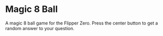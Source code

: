 # Magic 8 Ball

A magic 8 ball game for the Flipper Zero. Press the center button to get a random answer to your question.
